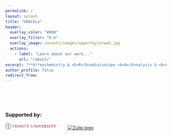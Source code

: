 ```yaml
---
permalink: /
layout: splash
title: "GRACkLe"
header:
  overlay_color: "#000"
  overlay_filter: "0.6"
  overlay_image: /assets/images/uppertaylorweb.jpg
  actions:
    - label: "Learn about our work..."
      url: "/about/"
excerpt: "**G**eochemistry & <b>R</b>adioisotope <b>A</b>nalysis & <b>C</b>omputation<b> L</b>aboratory<br>Department of Earth & Environmental Geosciences <br>Trinity University"
author_profile: false
redirect_from: 
---
```

<br><br><br>

### Supported by:

<a href="https://trinity.edu"><img alt="Trinity University logo - Muchison Tower silhouette" src="../assets/images/logos/TU.png" height="20"></a>
&nbsp;&nbsp;&nbsp;&nbsp;&nbsp;&nbsp;&nbsp;
<a href="https://zulip.com"><img alt="Zulip logo" src="https://raw.githubusercontent.com/zulip/zulip/main/static/images/logo/zulip-org-logo.svg" height="20"></a>
